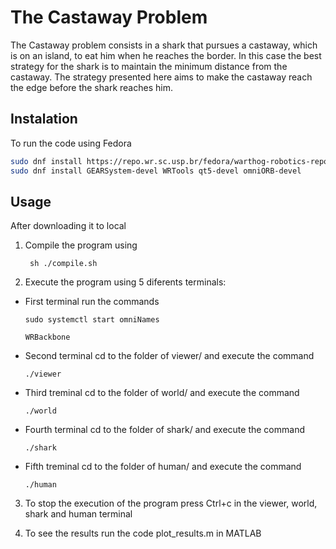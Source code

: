 # The Castaway Problem

The  Castaway  problem  consists  in  a  shark  that  pursues  a  castaway,  which  is on  an  island,  to  eat  him  when  he  reaches  the  border.  In  this  case  the  best strategy for the shark is to maintain the minimum distance from the castaway. The strategy presented here aims to make the castaway reach the edge before the shark reaches him.

## Instalation
To run the code using Fedora 
```bash
sudo dnf install https://repo.wr.sc.usp.br/fedora/warthog-robotics-repository-$(rpm -E %fedora).noarch.rpm
sudo dnf install GEARSystem-devel WRTools qt5-devel omniORB-devel
```

## Usage
After downloading it to local

1. Compile the program using
	 
        sh ./compile.sh
	
2. Execute the program using 5 diferents terminals:

  - First terminal run the commands
		 
        sudo systemctl start omniNames
		  
		WRBackbone
		
  - Second terminal cd to the folder of viewer/ and execute the command
		 
        ./viewer
		   
  - Third treminal cd to the folder of world/ and execute the command
		 
        ./world
		   
  - Fourth terminal cd to the folder of shark/ and execute the command
		 
        ./shark
		
  - Fifth treminal cd to the folder of human/ and execute the command
		 
        ./human
		
3. To stop the execution of the program press Ctrl+c in the viewer, world, shark and human terminal

4. To see the results run the code plot_results.m in MATLAB
	 
    
